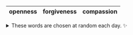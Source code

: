 <!-- word_basket start -->
| openness | forgiveness | compassion |
| :------: | :---------: | :--------: |

<details>
  <summary>These words are chosen at random each day. ✨</summary>
  Take a look inside this repo to see how that works.
</details>
<!-- word_basket end -->
